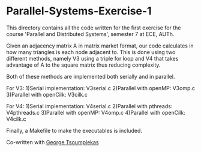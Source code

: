 # Parallel-Systems-Exercise-1

This directory contains all the code written for the first exercise for the course 'Parallel and Distributed Systems', semester 7 at ECE, AUTh.

Given an adjacency matrix A in matrix market format, our code calculates in how many triangles is each node adjacent to.
This is done using two different methods, namely V3 using a triple for loop and V4 that takes advantage of A to the square matrix thus reducing complexity.

Both of these methods are implemented both serially and in parallel.

For V3:
1)Serial implementation: V3serial.c
2)Parallel with openMP: V3omp.c
3)Parallel with openCilk: V3cilk.c

For V4:
1)Serial implementation: V4serial.c
2)Parallel with pthreads: V4pthreads.c
3)Parallel with openMP: V4omp.c
4)Parallel with openCilk: V4cilk.c

Finally, a Makefile to make the executables is included.

Co-written with [George Tsoumplekas](https://github.com/GeorgeTsoumplekas)


